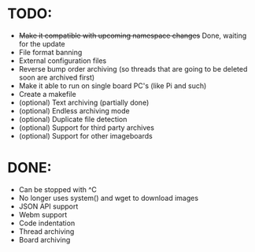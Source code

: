 TODO:
=====
* ~~Make it compatible with upcoming namespace changes~~ Done, waiting for the update
* File format banning
* External configuration files
* Reverse bump order archiving (so threads that are going to be deleted soon are archived first)
* Make it able to run on single board PC's (like Pi and such)
* Create a makefile
* (optional) Text archiving (partially done)
* (optional) Endless archiving mode
* (optional) Duplicate file detection
* (optional) Support for third party archives
* (optional) Support for other imageboards


DONE:
=====
* Can be stopped with ^C
* No longer uses system() and wget to download images
* JSON API support 
* Webm support
* Code indentation
* Thread archiving
* Board archiving
